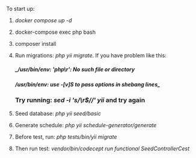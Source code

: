 To start up:
1. _docker compose up -d_
2. docker-compose exec php bash
3. composer install
4. Run migrations: _php yii migrate_. If you have problem like this:
   ##### _/usr/bin/env: 'php\r': No such file or directory
   ##### /usr/bin/env: use -[v]S to pass options in shebang lines_
   ### Try running: _sed -i 's/\r$//' yii_ and try again

5. Seed database: _php yii seed/basic_ 
6. Generate schedule: _php yii schedule-generator/generate_

7. Before test, run: _php tests/bin/yii migrate_
8. Then run test: _vendor/bin/codecept run functional SeedControllerCest_

